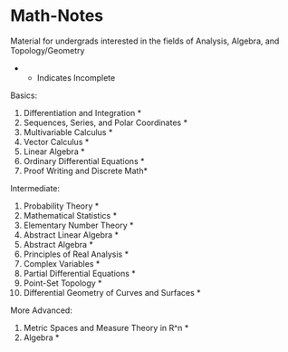 # Math-Notes
Material for undergrads interested in the fields of Analysis, Algebra, and Topology/Geometry


* - Indicates Incomplete

Basics:
1. Differentiation and Integration *
2. Sequences, Series, and Polar Coordinates *
3. Multivariable Calculus *
4. Vector Calculus *
5. Linear Algebra *
6. Ordinary Differential Equations *
7. Proof Writing and Discrete Math*

Intermediate:
1. Probability Theory *
2. Mathematical Statistics *
3. Elementary Number Theory *
4. Abstract Linear Algebra *
5. Abstract Algebra *
6. Principles of Real Analysis *
7. Complex Variables *
8. Partial Differential Equations *
9. Point-Set Topology *
10. Differential Geometry of Curves and Surfaces *

More Advanced:
1. Metric Spaces and Measure Theory in R^n *
2. Algebra *













